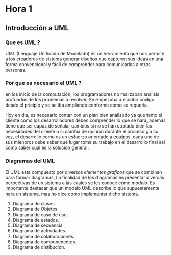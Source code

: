 # Hora 1
## Introducción a UML
### Que es UML ?
UML (Lenguaje Unificado de Modelado) es un herramienta que nos permite a los creadores de sistema generar diseños que capturen sus ideas en una forma convencional y fácil de comprender para comunicarlas a otras personas.
### Por que es necesario el UML ?
en los inicio de la computación, los programadores no realizaban analisis profundos de los problemas a resolver, Se empezaba a escribir codigo desde el pricipio y se se iba ampliando conforme como se requeria.

Hoy en dia, es necesario contar con un plan bien analizado ya que tanto el cliente como los desarrolladores deben comprender lo que se hará, además tiene que ser capaz de señalar cambios si no se han captado bien las necesidades del cliente o si cambia de opinion durante el proceso y a su vez, el desarrollo como es un esfuerzo orientado a equipos, cada uno de sus mienbros debe saber que lugar toma su trabajo en el desarrollo final así como saber cual es la solucion general.
### Diagramas del UML
El UML esta compuesto por diversos *elementos graficos* que se combinan para formar diagramas, La finalidad de los diagramas es presentar diversas perpectivas de un sistema a las cuales se les conoce como *modelo*. Es importante destacar que un modelo UML describe lo que supuestamente hara un sistema, mas no dice como implementar dicho sistema.

1. Diagrama de clases.
2. Diagrama de Objetos.
3. Diagrama de caso de uso.
4. Diagrama de estados.
5. Diagrama de secuencia.
6. Diagrama de actividades.
7. Diagrama de colaboraciones.
8. Diagrama de componenentes.
9. Diagrama de distibucion.